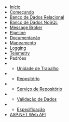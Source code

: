 * [Início](/)
* [Começando](pt-br/getting-started.md)
* [Banco de Dados Relacional](pt-br/database/relational.md)
* [Banco de Dados NoSQL](pt-br/database/nosql.md)
* [Message Broker](pt-br/broker.md)
* [Pipeline](pt-br/pipeline.md)
* [Documentação](pt-br/documentation.md)
* [Mapeamento](pt-br/mapping.md)
* [Logging](pt-br/logging.md)
* [Telemetry](pt-br/telemetry.md)
* Padrões
* * [Unidade de Trabalho](pt-br/database/use-unitofwork.md)
* * [Repositório](pt-br/database/use-repository.md)
* * [Serviço de Repositório](pt-br/database/use-service.md)
* * [Validação de Dados](pt-br/validation.md)
* * [Especificação](pt-br/specification.md)
* [ASP.NET Web API](pt-br/webapi.md)